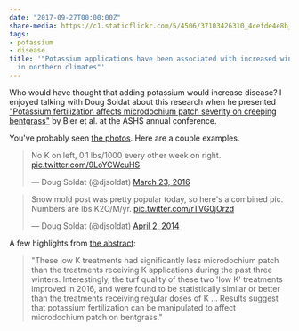 ```yaml
---
date: "2017-09-27T00:00:00Z"
share-media: https://c1.staticflickr.com/5/4506/37103426310_4cefde4e8b_b_d.jpg
tags:
- potassium
- disease
title: '"Potassium applications have been associated with increased winter diseases
  in northern climates"'
---
```


Who would have thought that adding potassium would increase disease? I enjoyed talking with Doug Soldat about this research when he presented ["Potassium fertilization affects microdochium patch severity on creeping bentgrass"](https://ashs.confex.com/ashs/2017/meetingapp.cgi/Paper/25979) by Bier et al. at the ASHS annual conference.

You've probably seen [the photos](http://www.blog.asianturfgrass.com/2017/02/the-winters-tale.html). Here are a couple examples.

<blockquote class="twitter-tweet" data-lang="en"><p lang="en" dir="ltr">No K on left, 0.1 lbs/1000 every other week on right. <a href="https://t.co/9LoYCWcuHS">pic.twitter.com/9LoYCWcuHS</a></p>&mdash; Doug Soldat (@djsoldat) <a href="https://twitter.com/djsoldat/status/712639271258222592?ref_src=twsrc%5Etfw">March 23, 2016</a></blockquote>
<script async src="//platform.twitter.com/widgets.js" charset="utf-8"></script>

<blockquote class="twitter-tweet" data-lang="en"><p lang="en" dir="ltr">Snow mold post was pretty popular today, so here&#39;s a combined pic. Numbers are lbs K2O/M/yr. <a href="http://t.co/rTVG0jOrzd">pic.twitter.com/rTVG0jOrzd</a></p>&mdash; Doug Soldat (@djsoldat) <a href="https://twitter.com/djsoldat/status/451454212686090240?ref_src=twsrc%5Etfw">April 2, 2014</a></blockquote>
<script async src="//platform.twitter.com/widgets.js" charset="utf-8"></script>

A few highlights from [the abstract](https://ashs.confex.com/ashs/2017/meetingapp.cgi/Paper/25979):

> "These low K treatments had significantly less microdochium patch than the treatments receiving K applications during the past three winters. Interestingly, the turf quality of these two 'low K' treatments improved in 2016, and were found to be statistically similar or better than the treatments receiving regular doses of K ... Results suggest that potassium fertilization can be manipulated to affect microdochium patch on bentgrass."




